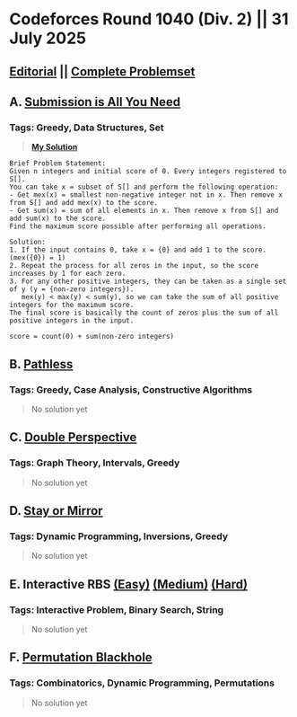 # Codeforces Round 1040 (Div. 2) || 31 July 2025
## [Editorial](https://codeforces.com/blog/entry/145152) || [Complete Problemset](https://codeforces.com/contest/2130/problems)

## A. [Submission is All You Need](https://codeforces.com/contest/2130/problem/A)
### Tags: Greedy, Data Structures, Set
> **[My Solution](A.cpp)**
```
Brief Problem Statement:
Given n integers and initial score of 0. Every integers registered to S[].
You can take x = subset of S[] and perform the following operation:
- Get mex(x) = smallest non-negative integer not in x. Then remove x from S[] and add mex(x) to the score.
- Get sum(x) = sum of all elements in x. Then remove x from S[] and add sum(x) to the score.
Find the maximum score possible after performing all operations.

Solution:
1. If the input contains 0, take x = {0} and add 1 to the score. (mex({0}) = 1)
2. Repeat the process for all zeros in the input, so the score increases by 1 for each zero.
3. For any other positive integers, they can be taken as a single set of y (y = {non-zero integers}).
   mex(y) < max(y) < sum(y), so we can take the sum of all positive integers for the maximum score.
The final score is basically the count of zeros plus the sum of all positive integers in the input.

score = count(0) + sum(non-zero integers)
```

## B. [Pathless](https://codeforces.com/contest/2130/problem/A)
### Tags: Greedy, Case Analysis, Constructive Algorithms
> No solution yet

## C. [Double Perspective](https://codeforces.com/contest/2130/problem/C)
### Tags: Graph Theory, Intervals, Greedy
> No solution yet

## D. [Stay or Mirror](https://codeforces.com/contest/2130/problem/D)
### Tags: Dynamic Programming, Inversions, Greedy
> No solution yet

## E. Interactive RBS [(Easy)](https://codeforces.com/contest/2130/problem/E1) [(Medium)](https://codeforces.com/contest/2130/problem/E2) [(Hard)](https://codeforces.com/contest/2130/problem/E3)
### Tags: Interactive Problem, Binary Search, String
> No solution yet

## F. [Permutation Blackhole](https://codeforces.com/contest/2130/problem/F)
### Tags: Combinatorics, Dynamic Programming, Permutations
> No solution yet
